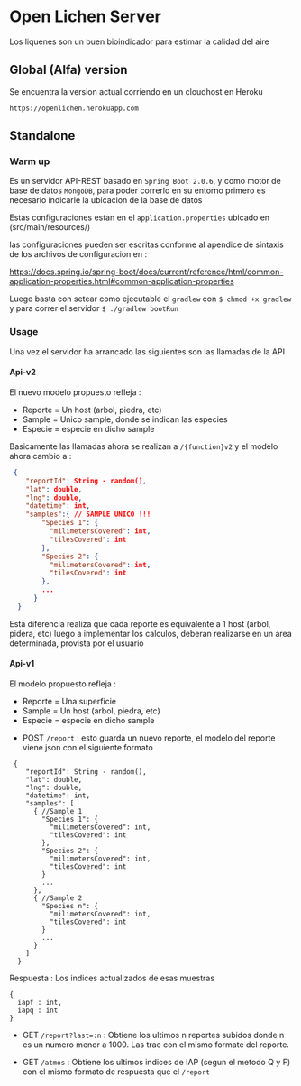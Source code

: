 # Open Lichen Server
Los liquenes son un buen bioindicador para estimar la calidad del aire

## Global (Alfa) version
Se encuentra la version actual corriendo en un cloudhost en Heroku

`https://openlichen.herokuapp.com`

## Standalone

### Warm up
Es un servidor API-REST basado en `Spring Boot 2.0.6`, y como motor de base
de datos `MongoDB`, para poder correrlo en su entorno primero es necesario 
indicarle la ubicacion de la base de datos

Estas configuraciones estan en el `application.properties` ubicado en 
(src/main/resources/)

las configuraciones pueden ser escritas conforme al apendice de sintaxis de
los archivos de configuracion en :

https://docs.spring.io/spring-boot/docs/current/reference/html/common-application-properties.html#common-application-properties

Luego basta con setear como ejecutable el `gradlew` con `$ chmod +x gradlew`  
y para correr el servidor
`$ ./gradlew bootRun`


### Usage

Una vez el servidor ha arrancado las siguientes son las llamadas de la API

#### Api-v2 
El nuevo modelo propuesto refleja :
* Reporte = Un host (arbol, piedra, etc)
* Sample = Unico sample, donde se indican las especies
* Especie = especie en dicho sample

Basicamente las llamadas ahora se realizan a `/{function}v2` y el modelo
ahora cambio a :
```json
 {
    "reportId": String - random(),
    "lat": double,
    "lng": double,
    "datetime": int,
    "samples":{ // SAMPLE UNICO !!!
        "Species 1": {
          "milimetersCovered": int,
          "tilesCovered": int
        },
        "Species 2": {
          "milimetersCovered": int,
          "tilesCovered": int
        },
        ...
      }
  }
```
Esta diferencia realiza que cada reporte es equivalente a 1 host (arbol, pidera, etc) 
luego a implementar los calculos, deberan realizarse en un area determinada, provista
por el usuario

#### Api-v1
El modelo propuesto refleja :
* Reporte = Una superficie 
* Sample = Un host (arbol, piedra, etc)
* Especie = especie en dicho sample

- POST  `/report` : esto guarda un nuevo reporte, el modelo del reporte viene
json con el siguiente formato

```
 {
    "reportId": String - random(),
    "lat": double,
    "lng": double,
    "datetime": int,
    "samples": [
      { //Sample 1
        "Species 1": {
          "milimetersCovered": int,
          "tilesCovered": int
        },
        "Species 2": {
          "milimetersCovered": int,
          "tilesCovered": int
        }
        ...
      }, 
      { //Sample 2
        "Species n": {
          "milimetersCovered": int,
          "tilesCovered": int
        }
        ...
      }
    ]
  }
```
Respuesta : Los indices actualizados de esas muestras
```
{
  iapf : int,
  iapq : int
}
```
 - GET `/report?last=:n` : Obtiene los ultimos n reportes subidos donde n
es un numero menor a 1000. Las trae con el mismo formate del reporte.

 - GET `/atmos` : Obtiene los ultimos indices de IAP (segun el metodo Q y F)
 con el mismo formato de respuesta que el `/report`





